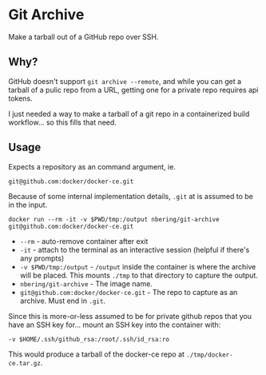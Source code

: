 # Git Archive

Make a tarball out of a GitHub repo over SSH.

## Why?

GitHub doesn't support `git archive --remote`, and while you can get a tarball of a pulic repo from a URL, getting one for a private repo requires api tokens.

I just needed a way to make a tarball of a git repo in a containerized build workflow... so this fills that need.

## Usage

Expects a repository as an command argument, ie.

```
git@github.com:docker/docker-ce.git
```

Because of some internal implementation details, `.git` at is assumed to be in the input.

```
docker run --rm -it -v $PWD/tmp:/output nbering/git-archive git@github.com:docker/docker-ce.git
```

- `--rm` - auto-remove container after exit
- `-it` - attach to the terminal as an interactive session (helpful if there's any prompts)
- `-v $PWD/tmp:/output` - `/output` inside the container is where the archive will be placed. This mounts `./tmp` to that directory to capture the output.
- `nbering/git-archive` - The image name.
- `git@github.com:docker/docker-ce.git` - The repo to capture as an archive. Must end in `.git`.

Since this is more-or-less assumed to be for private github repos that you have an SSH key for... mount an SSH key into the container with:

```
-v $HOME/.ssh/github_rsa:/root/.ssh/id_rsa:ro
```

This would produce a tarball of the docker-ce repo at `./tmp/docker-ce.tar.gz`.
